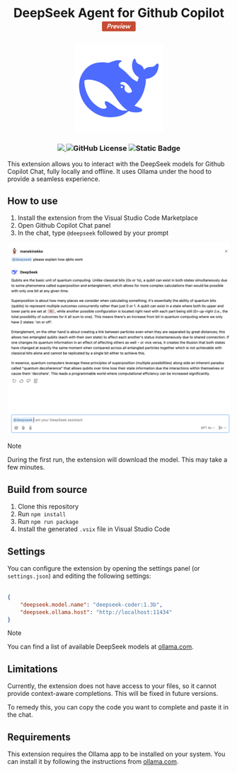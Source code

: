 <p align="center">
<h1 align="center">DeepSeek Agent for Github Copilot<img src="preview.png" width="80"/></h1>
</p>
<p align="center">
<img src="deepseek.png" alt="DeepSeek" width="200"/>
</p>

<h3 align="center">
    <a href="https://marketplace.visualstudio.com/items?itemName=wassimdev.wassimdev-vscode-deepseek" alt="Marketplace version">
        <img src="https://img.shields.io/visual-studio-marketplace/v/wassimdev.wassimdev-vscode-deepseek?label=VS%20Code%20Marketplace&style=flat-square" />
    </a>
    <img alt="GitHub License" src="https://img.shields.io/github/license/manekinekko/vscode-deepseek?style=flat-square"/>
    <img alt="Static Badge" src="https://img.shields.io/badge/version-preview-pink?style=flat-square"/>
</h3>

This extension allows you to interact with the DeepSeek models for Github Copilot Chat, fully locally and offline. It uses Ollama under the hood to provide a seamless experience.

## How to use

1. Install the extension from the Visual Studio Code Marketplace
2. Open Github Copilot Chat panel
3. In the chat, type `@deepseek` followed by your prompt

![demo](./deepseek-vscode-demo.png)

> [!NOTE] 
> During the first run, the extension will download the model. This may take a few minutes.

## Build from source

1. Clone this repository
2. Run `npm install`
3. Run `npm run package`
4. Install the generated `.vsix` file in Visual Studio Code

## Settings

You can configure the extension by opening the settings panel (or `settings.json`) and editing the following settings:

```json

{
    "deepseek.model.name": "deepseek-coder:1.3b",
    "deepseek.ollama.host": "http://localhost:11434"
}
```

> [!NOTE] 
> You can find a list of available DeepSeek models at [ollama.com](https://ollama.com/search?q=deepseek).

## Limitations

Currently, the extension does not have access to your files, so it cannot provide context-aware completions. This will be fixed in future versions.

To remedy this, you can copy the code you want to complete and paste it in the chat.

## Requirements

This extension requires the Ollama app to be installed on your system. You can install it by following the instructions from [ollama.com](https://ollama.com/).

